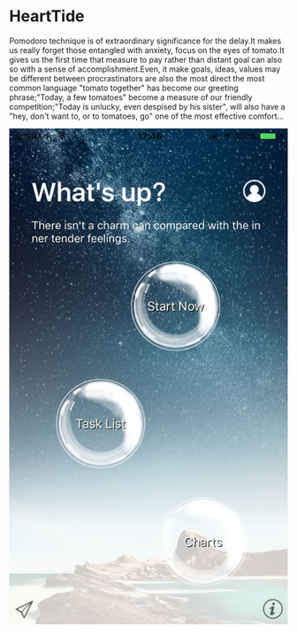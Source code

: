 # HeartTide

Pomodoro technique is of extraordinary significance for the delay.It makes us really forget those entangled with anxiety, focus on the eyes of tomato.It gives us the first time that measure to pay rather than distant goal can also so with a sense of accomplishment.Even, it make goals, ideas, values may be different between procrastinators are also the most direct the most common language "tomato together" has become our greeting phrase;"Today, a few tomatoes" become a measure of our friendly competition;"Today is unlucky, even despised by his sister", will also have a "hey, don't want to, or to tomatoes, go" one of the most effective comfort...



![](https://github.com/yucongcong/HeartTide/raw/master/1.png)  
